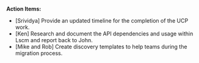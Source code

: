**Action Items:**
- [Srividya] Provide an updated timeline for the completion of the UCP work.
- [Ken] Research and document the API dependencies and usage within Lscm and report back to John.
- [Mike and Rob] Create discovery templates to help teams during the migration process.
